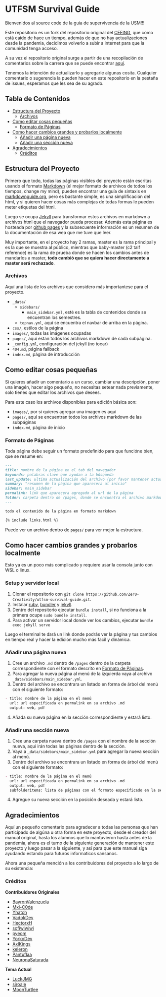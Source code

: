# UTFSM Survival Guide

Bienvenidos al source code de la guia de supervivencia de la USM!!!

Este repositorio es un fork del repositorio original del [CEEING](https://github.com/CEEINF-UTFSM/utfsm-survival-guide), que como está caído de hace un tiempo, además de que no hay actualizaciones desde la pandemia, decidimos volverlo a subir a internet para que la comunidad tenga acceso.

A su vez el repositorio original surge a partir de una recopilación de comentarios sobre la carrera que se puede encontrar [aquí](https://docs.google.com/document/d/1ZORkRBDfVD3lYEzETasc74sJj7cdgy6oqHFKpqUJSgc/edit).

Tenemos la intención de actualizarlo y agregarle algunas cosita. Cualquier comentario o sugerencia la pueden hacer en este repositorio en la pestaña de issues, esperamos que les sea de su agrado.

## Tabla de Contenidos

- [Estructura del Proyecto](#estructura-del-proyecto)
    - [Archivos](#Archivos)
- [Como editar cosas pequeñas](#como-editar-cosas-pequenas)
    - [Formato de Páginas](#formato-de-páginas)
- [Como hacer cambios grandes y probarlos localmente](#como-hacer-cambios-grandes-y-probarlos-localmente)
    - [Añadir una página nueva](#añadir-una-página-nueva)
    - [Añadir una sección nueva](#añadir-una-sección-nueva)
- [Agradecimientos](#agradecimientos)
    - [Créditos](#créditos)

## Estructura del Proyecto

Primero que todo, todas las páginas visibles del proyecto están escritas usando el formato [Markdown](https://es.wikipedia.org/wiki/Markdown) (el mejor formato de archivos de todos los tiempos, change my mind), pueden encontrar una guía de sintaxis en [markdownguide.org](https://www.markdownguide.org/), pero es bastante simple, es una simplificación del html, y si quieren hacer cosas más complejas de todas formas le pueden meter etiquetas del html.

Luego se ocupa [Jekyll](https://jekyllrb.com/) para transformar estos archivos en markdown a archivos html que el navegador pueda procesar. Además esta página es hosteada por [github pages](https://pages.github.com/) y la subsecuente información es un resumen de la documentación de esa wea que me tuve que leer.

Muy importante, en el proyecto hay 2 ramas, master es la rama principal y es la que se muestra al público, mientras que baby-master (c2 talf reference) es la rama de prueba donde se hacen los cambios antes de mandarlos a master, **todo cambió que se quiera hacer directamente a master será rechazado**.

### Archivos

Aquí una lista de los archivos que considero más importantese para el proyecto.

- `_data/`
    - `sidebars/`
        - `main_sidebar.yml`, esté es la tabla de contenidos donde se encuentran los semestres.
    - `topnav.yml`, aquí se encuentra el navbar de arriba en la página.
- `css/`, estilos de la página
- `images/`, todas las imágenes ocupadas
- `pages/`, aquí estan todos los archivos markdown de cada subpágina.
- `_config.yml`, configuración del jekyll (no tocar)
- `404.md`, página fallback
- `index.md`, página de introducción

## Como editar cosas pequeñas

Si quieres añadir un comentario a un curso, cambiar una descripción, poner una imagén, hacer algo pequeño, no necesitas setear nada previamente, solo tienes que editar los archivos que desees.

Para este caso los archivos disponibles para edición básica son:

- `images/`, por si quieres agregar una imagen es aquí
- `pages/`, aquí se encuentran todos los archivos markdown de las subpáginas
- `index.md`, página de inicio

### Formato de Páginas

Toda página debe seguir un formato predefinido para que funcióne bien, que se resume en:

``` md
---
title: nombre de la página en el tab del navegador
keywords: palabras clave que ayudan a la búsqueda
last_update: ultima actualización del archivo (por favor mantener actualizado)
summary: "resumen de la página que aparecera al inicio"
sidebar: main_sidebar
permalink: link que aparecera agregado al url de la página
folder: carpeta dentro de /pages, donde se encuentra el archivo markdown
---

todo el contenido de la página en formato markdown

{% include links.html %}
```

Puede ver un archivo dentro de `pages/` para ver mejor la estructura.

## Como hacer cambios grandes y probarlos localmente

Esto ya es un poco más complicado y requiere usar la consola junto con WSL o linux.

### Setup y servidor local

1. Clonar el repositorio con `git clone https://github.com/Zer0-Creativity/utfsm-survival-guide.git`.
2. Instalar [ruby](https://www.ruby-lang.org/es/), [bundler](https://bundler.io/) y [jekyll](https://jekyllrb.com/).
3. Dentro del repositorio ejecutar `bundle install`, si no funciona a la primera ocupe `sudo bundle install`.
4. Para activar un servidor local donde ver los cambios, ejecutar `bundle exec jekyll serve`

Luego el terminal te dará un link donde podrás ver la página y tus cambios en tiempo real y hacer la edición mucho más facil y dinámica.

### Añadir una página nueva

1. Cree un archivo `.md` dentro de `/pages` dentro de la carpeta correspondiente con el formato descrito en [Formato de Páginas](#formato-de-páginas).
2. Para agregar la nueva página al menú de la izquierda vaya al archivo `_data/sidebars/main_sidebar.yml`.
3. Dentro del archivo se encontrara un listado en forma de árbol del menú con el siguiente formato:

``` md
- title: nombre de la página en el menú
  url: url especificada en permalink en su archivo .md
  output: web, pdf
```

4. Añada su nueva página en la sección correspondiente y estará listo.

### Añadir una sección nueva

1. Cree una carpeta nueva dentro de `/pages` con el nombre de la sección nueva, aquí irán todas las páginas dentro de la sección.
2. Vaya a `_data/sidebars/main_sidebar.yml` para agregar la nueva sección al menú.
3. Dentro del archivo se encontrara un listado en forma de árbol del menú con el siguiente formato:

``` md
- title: nombre de la página en el menú
  url: url especificada en permalink en su archivo .md
  output: web, pdf
  subfolderitems: lista de páginas con el formato especificado en la sección anterior
```

4. Agregue su nueva sección en la posición deseada y estará listo.

## Agradecimientos

Aquí un pequeño comentario para agradecer a todas las personas que han participado de algúna u otra forma en este proyecto, desde el creador del manual original, hasta los alumnos que lo mantuvieron hasta antes de la pandemia, ahora es el turno de la siguiente generación de mantener este proyecto y luego pasar a la siguiente, y así para que este manual siga ayudando estando para futuros informaticos sansanos.

Ahora una pequeña mención a los contribuidores del proyecto a lo largo de su existencia:

### Créditos

**Contribuidores Originales**

- [BayronValenzuela](https://github.com/BayronValenzuela)
- [Mxi-C0de](https://github.com/Mxi-C0de)
- [Yhatoh](https://github.com/Yhatoh)
- [VadokDev](https://github.com/VadokDev)
- [HectorxH](https://github.com/HectorxH)
- [sofiwiwiwi](https://github.com/sofiwiwiwi)
- [pyeom](https://github.com/pyeom)
- [YorkoDev](https://github.com/YorkoDev)
- [AxlKings](https://github.com/AxlKings)
- [keleron](https://github.com/keleron)
- [Pantuflaa](https://github.com/Pantuflaa)
- [NeuronaSaturada](https://github.com/NeuronaSaturada)

**Tema Actual**

- [LuckJMG](https://github.com/LuckJMG)
- [siroale](https://github.com/siroale)
- [MoonTurtlee](https://github.com/MoonTurtlee)

